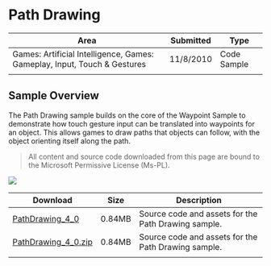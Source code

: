 # Path Drawing

|Area|Submitted|Type|
|-|-|-|
Games: Artificial Intelligence, Games: Gameplay, Input, Touch & Gestures|11/8/2010|Code Sample
||||

## Sample Overview

The Path Drawing sample builds on the core of the Waypoint Sample to demonstrate how touch gesture input can be translated into waypoints for an object. This allows games to draw paths that objects can follow, with the object orienting itself along the path.

> All content and source code downloaded from this page are bound to the Microsoft Permissive License (Ms-PL).

![](https://github.com/simondarksidej/XNAGameStudio/blob/master/Images/path_drawing.png?raw=true)

Download | Size | Description
---|---|---|
[PathDrawing_4_0](https://github.com/simondarksidej/XNAGameStudio/tree/master/Samples/PathDrawing_4_0) | 0.84MB | Source code and assets for the Path Drawing sample.
[PathDrawing_4_0.zip](https://github.com/simondarksidej/XNAGameStudioZips/tree/master/Samples/PathDrawing_4_0.zip) | 0.84MB | Source code and assets for the Path Drawing sample.
||||
